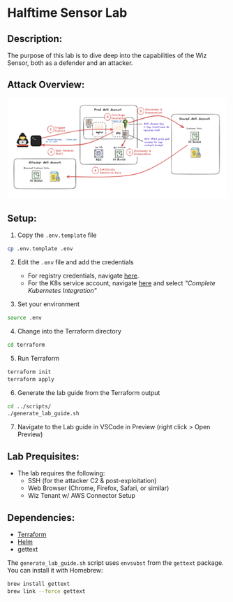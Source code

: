 # Halftime Sensor Lab

## Description:

The purpose of this lab is to dive deep into the capabilities of the Wiz Sensor, both as a defender and an attacker.

## Attack Overview:

![Alt text](diagrams/images/attack-overview.png)

## Setup:

1. Copy the `.env.template` file

```sh
cp .env.template .env
```

2. Edit the `.env` file and add the credentials

   - For registry credentials, navigate [here](https://app.wiz.io/tenant-info/general).
   - For the K8s service account, navigate [here](https://app.wiz.io/settings/service-accounts/new) and select _"Complete Kubernetes Integration"_

3. Set your environment

```sh
source .env
```

4. Change into the Terraform directory

```sh
cd terraform
```

5. Run Terraform

```sh
terraform init
terraform apply
```

6. Generate the lab guide from the Terraform output

```sh
cd ../scripts/
./generate_lab_guide.sh
```

7. Navigate to the Lab guide in VSCode in Preview (right click > Open Preview)

## Lab Prequisites:

- The lab requires the following:
  - SSH (for the attacker C2 & post-exploitation)
  - Web Browser (Chrome, Firefox, Safari, or similar)
  - Wiz Tenant w/ AWS Connector Setup

## Dependencies:

- [Terraform](https://developer.hashicorp.com/terraform/tutorials/aws-get-started/install-cli)
- [Helm](https://helm.sh/docs/intro/install/)
- gettext

The `generate_lab_guide.sh` script uses `envsubst` from the `gettext` package. You can install it with Homebrew:

```sh
brew install gettext
brew link --force gettext
```
